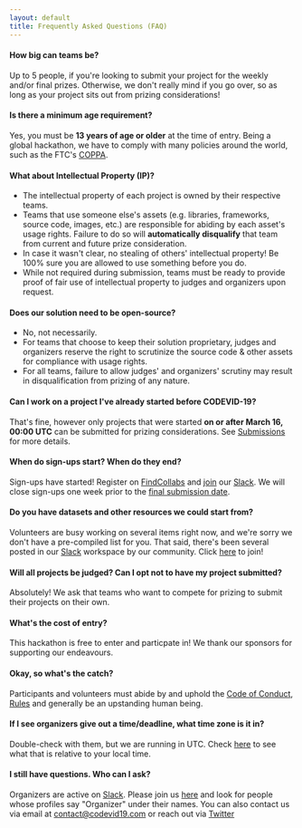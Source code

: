 ```yaml
---
layout: default
title: Frequently Asked Questions (FAQ)
---
```


#### How big can teams be?

Up to 5 people, if you're looking to submit your project for the weekly and/or final prizes. Otherwise, we don't really mind if you go over, so as long as your project sits out from prizing considerations!

#### Is there a minimum age requirement?

Yes, you must be **13 years of age or older** at the time of entry. Being a global hackathon, we have to comply with many policies around the world, such as the FTC's [COPPA](https://www.ftc.gov/tips-advice/business-center/guidance/childrens-online-privacy-protection-rule-six-step-compliance).

#### What about Intellectual Property (IP)?

*   The intellectual property of each project is owned by their respective teams.
*   Teams that use someone else's assets (e.g. libraries, frameworks, source code, images, etc.) are responsible for abiding by each asset's usage rights. Failure to do so will **automatically disqualify** that team from current and future prize consideration.
*   In case it wasn't clear, no stealing of others' intellectual property! Be 100% sure you are allowed to use something before you do.
*   While not required during submission, teams must be ready to provide proof of fair use of intellectual property to judges and organizers upon request.

#### Does our solution need to be open-source?

*   No, not necessarily.
*   For teams that choose to keep their solution proprietary, judges and organizers reserve the right to scrutinize the source code & other assets for compliance with usage rights.
*   For all teams, failure to allow judges' and organizers' scrutiny may result in disqualification from prizing of any nature.

#### Can I work on a project I've already started before CODEVID-19?

That's fine, however only projects that were started **on or after March 16, 00:00 UTC** can be submitted for prizing considerations. See [Submissions](#submission) for more details.

#### When do sign-ups start? When do they end?

Sign-ups have started! Register on [FindCollabs](https://findcollabs.com/hackathon/codevid-19-isp21fkqtjupchx7kjed) and [join](https://join.slack.com/t/codevid-19/shared_invite/zt-cs8amank-jg7vUQeSUgX7K9cM9WZMfQ) our [Slack](https://codevid-19.slack.com). We will close sign-ups one week prior to the [final submission date](#submission).

#### Do you have datasets and other resources we could start from?

Volunteers are busy working on several items right now, and we're sorry we don't have a pre-compiled list for you. That said, there's been several posted in our [Slack](https://codevid-19.slack.com) workspace by our community. Click [here](https://join.slack.com/t/codevid-19/shared_invite/zt-cs8amank-jg7vUQeSUgX7K9cM9WZMfQ) to join!

#### Will all projects be judged? Can I opt not to have my project submitted?

Absolutely! We ask that teams who want to compete for prizing to submit their projects on their own.

#### What's the cost of entry?

This hackathon is free to enter and particpate in! We thank our sponsors for supporting our endeavours.

#### Okay, so what's the catch?

Participants and volunteers must abide by and uphold the [Code of Conduct](code-of-conduct.html), [Rules](#rules-submission-faq) and generally be an upstanding human being.

#### If I see organizers give out a time/deadline, what time zone is it in?

Double-check with them, but we are running in UTC. Check [here](https://www.timeanddate.com/worldclock/) to see what that is relative to your local time.

#### I still have questions. Who can I ask?

Organizers are active on [Slack](https://codevid-19.slack.com). Please join us [here](https://join.slack.com/t/codevid-19/shared_invite/zt-cs8amank-jg7vUQeSUgX7K9cM9WZMfQ) and look for people whose profiles say "Organizer" under their names. You can also contact us via email at [contact@codevid19.com](mailto:contact@codevid19.com) or reach out via [Twitter](https://twitter.com/codevid19)
